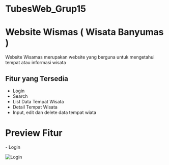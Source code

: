 # TubesWeb_Grup15
<h1> Website Wismas ( Wisata Banyumas ) </h1>
Website Wisamas merupakan website yang berguna untuk mengetahui tempat atau informasi wisata 

## Fitur yang Tersedia 
- Login
- Search
- List Data Tempat Wisata
- Detail Tempat Wisata
- Input, edit dan delete data tempat wiata

<h1> Preview Fitur </h1>
- Login 

![Login](https://user-images.githubusercontent.com/72481949/107336564-d2b70280-6aeb-11eb-9eb5-60dd4429dd99.jpg)





